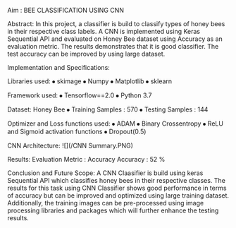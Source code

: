 Aim : BEE CLASSIFICATION USING CNN

Abstract:
In this project, a classifier is build to classify types of honey bees in their respective class labels. A CNN is implemented using Keras Sequential API and evaluated on Honey Bee dataset using Accuracy as an evaluation metric. The results demonstrates that it is good classifier. The test accuracy can be improved by using large dataset.

Implementation and Specifications:

Libraries used:
⦁	skimage
⦁	Numpy
⦁	Matplotlib
⦁	sklearn

Framework used:
⦁	Tensorflow==2.0
⦁	Python 3.7

Dataset: Honey Bee 
⦁	Training Samples : 570
⦁	Testing Samples : 144

Optimizer and Loss functions used:
⦁	ADAM
⦁	Binary Crossentropy
⦁	ReLU and Sigmoid activation functions
⦁	Dropout(0.5)

CNN Architecture:
![](/CNN Summary.PNG)

Results:
Evaluation Metric : Accuracy
Accuracy : 52 %

Conclusion and Future Scope:
A CNN Claasifier is build using keras Sequential API which classifies honey bees in their respective classes. The results for this task using CNN Classifier shows good performance in terms of accuracy but can be improved and optimized using large training dataset.
Additionally, the training images can be pre-processed using image processing libraries and packages which will further enhance the testing results.
